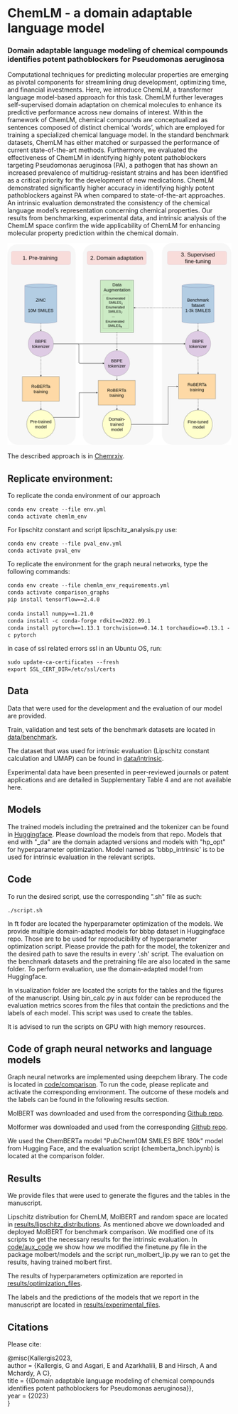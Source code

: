 # ChemLM - a domain adaptable language model

### Domain adaptable language modeling of chemical compounds identifies potent pathoblockers for Pseudomonas aeruginosa

Computational techniques for predicting molecular properties are emerging as pivotal components for streamlining drug development, optimizing
time, and financial investments. Here, we introduce ChemLM, a transformer language model-based approach for this task. ChemLM further
leverages self-supervised domain adaptation on chemical molecules to enhance its predictive performance across new domains of interest.
Within the framework of ChemLM, chemical compounds are conceptualized as sentences composed of distinct chemical ‘words’, which are
employed for training a specialized chemical language model. In the standard benchmark datasets, ChemLM has either matched or surpassed
the performance of current state-of-the-art methods. Furthermore, we evaluated the effectiveness of ChemLM in identifying highly potent
pathoblockers targeting Pseudomonas aeruginosa (PA), a pathogen that has shown an increased prevalence of multidrug-resistant strains and has
been identified as a critical priority for the development of new medications. ChemLM demonstrated significantly higher accuracy in identifying
highly potent pathoblockers against PA when compared to state-of-the-art approaches. An intrinsic evaluation demonstrated the consistency of
the chemical language model’s representation concerning chemical properties. Our results from benchmarking, experimental data, and intrinsic
analysis of the ChemLM space confirm the wide applicability of ChemLM for enhancing molecular property prediction within the chemical domain.

![Image](/Figures/Chemlm_overview.png)	

The described approach is in [Chemrxiv](https://chemrxiv.org/engage/chemrxiv/article-details/657cb14de9ebbb4db9fa0e13).

## Replicate environment:
To replicate the conda environment of our approach
```
conda env create --file env.yml
conda activate chemlm_env
```

For lipschitz constant and script lipschitz_analysis.py use:
```
conda env create --file pval_env.yml
conda activate pval_env
```


To replicate the environment for the graph neural networks, type the following commands:
```
conda env create --file chemlm_env_requirements.yml
conda activate comparison_graphs
pip install tensorflow==2.4.0

conda install numpy==1.21.0
conda install -c conda-forge rdkit==2022.09.1
conda install pytorch==1.13.1 torchvision==0.14.1 torchaudio==0.13.1 -c pytorch 
```

in case of ssl related errors ssl in an Ubuntu OS, run:
```
sudo update-ca-certificates --fresh
export SSL_CERT_DIR=/etc/ssl/certs
```

## Data
Data that were used for the development and the evaluation of our model are provided.

Train, validation and test sets of the benchmark datasets are located in [data/benchmark](https://github.com/hzi-bifo/ChemLM/tree/main/data/benchmark).

The dataset that was used for intrinsic evaluation (Lipschitz constant calculation and UMAP) can be found in [data/intrinsic](https://github.com/hzi-bifo/ChemLM/tree/main/data/intrinsic).

Experimental data have been presented in peer-reviewed journals or patent applications and are detailed in Supplementary Table 4 and are not available here.

## Models 
The trained models including the pretrained and the tokenizer can be found in [Huggingface](https://huggingface.co/gkallergis).
Please download the models from that repo. 
Models that end with "_da" are the domain adapted versions and models with "hp_opt" for hyperparameter optimization. Model named as 'bbbp_intrinsic' is to be used for intrinsic evaluation in the relevant scripts. 


## Code
To run the desired script, use the corresponding ".sh" file as such:
```
./script.sh
```

In ft foder are located the hyperparameter optimization of the models. We provide multiple domain-adapted models for bbbp dataset in Huggingface repo. Those are to be used for reproducibility of hyperparameter optimization script. Please provide the path for the model, the tokenizer and the desired path to save the results in every '.sh' script.
 The evaluation on the benchmark datasets and the pretraining file are also located in the same folder. To perform evaluation, use the domain-adapted model from Huggingface. 

In visualization folder are located the scripts for the tables and the figures of the manuscript. 
Using bin_calc.py in aux folder can be reproduced the evaluation metrics scores from the files that contain the predictions and the labels of each model. This script was used to create the tables. 

It is advised to run the scripts on GPU with high memory resources.


## Code of graph neural networks and language models

Graph neural networks are implemented using deepchem library. The code is located in [code/comparison](https://github.com/hzi-bifo/ChemLM/tree/main/code/comparison). To run the code, please replicate and activate the corresponding environment. The outcome of these models and the labels can be found in the following results section. 

MolBERT was downloaded and used from the corresponding  [Github repo](https://github.com/BenevolentAI/MolBERT).

Molformer was downloaded and used from the corresponding  [Github repo](https://github.com/IBM/molformer).

We used the ChemBERTa model "PubChem10M SMILES BPE 180k" model from Hugging Face, and the evaluation script (chemberta_bnch.ipynb) is located at the comparison folder.

## Results
We provide files that were used to generate the figures and the tables in the manuscript. 

Lipschitz distribution for ChemLM, MolBERT and random space are located in [results/lipschitz_distributions](https://github.com/hzi-bifo/ChemLM/tree/main/results/lipschitz_distributions). As mentioned above we downloaded and deployed MolBERT for benchmark comparison. We modified one of its scripts to get the necessary results for the intrinsic evaluation. In  [code/aux_code](https://github.com/hzi-bifo/ChemLM/tree/main/code/aux_code) we show how we modified the finetune.py file in the package molbert/models  and the script run_molbert_lip.py we ran to get the results, having trained molbert first. 

The results of hyperparameters optimization are reported in [results/optimization_files](https://github.com/hzi-bifo/ChemLM/tree/main/results/optimization_files).

The labels and the predictions of the models that we report in the manuscript are located in [results/experimental_files](https://github.com/hzi-bifo/ChemLM/tree/main/results/experimental_files).

## Citations

Please cite:

@misc{Kallergis2023,    
author = {Kallergis, G and Asgari, E and Azarkhalili, B and Hirsch, A and Mchardy, A C},   
title = {{Domain adaptable language modeling of chemical compounds identifies potent pathoblockers for Pseudomonas aeruginosa}},    
year = {2023}    
}
